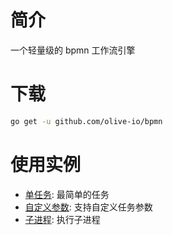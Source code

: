 # 简介
一个轻量级的 bpmn 工作流引擎

# 下载
```bash
go get -u github.com/olive-io/bpmn
```

# 使用实例
- [单任务](https://github.com/olive-io/bpmn/tree/main/examples/basic): 最简单的任务
- [自定义参数](https://github.com/olive-io/bpmn/tree/main/examples/properties): 支持自定义任务参数
- [子进程](https://github.com/olive-io/bpmn/tree/main/examples/subprocess): 执行子进程